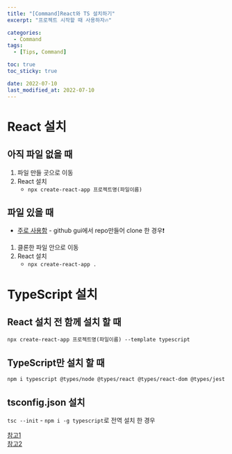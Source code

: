 ```yaml
---
title: "[Command]React와 TS 설치하기"
excerpt: "프로젝트 시작할 때 사용하자🔥"

categories:
  - Command
tags:
  - [Tips, Command]

toc: true
toc_sticky: true

date: 2022-07-10
last_modified_at: 2022-07-10
---
```


# React 설치

## 아직 파일 없을 때

1. 파일 만들 곳으로 이동
2. React 설치
   - `npx create-react-app 프로젝트명(파일이름)`

## 파일 있을 때

- <U>주로 사용함</U> - github gui에서 repo만들어 clone 한 경우❗️

1. 클론한 파일 안으로 이동
2. React 설치
   - `npx create-react-app .`

# TypeScript 설치

## React 설치 전 함께 설치 할 때

`npx create-react-app 프로젝트명(파일이름) --template typescript`

## TypeScript만 설치 할 때

`npm i typescript @types/node @types/react @types/react-dom @types/jest`

## tsconfig.json 설치

`tsc --init` - `npm i -g typescript`로 전역 설치 한 경우

[참고1](https://velog.io/@wonyuuu/TypeScript-React-%ED%94%84%EB%A1%9C%EC%A0%9D%ED%8A%B8%EC%97%90-TypeScript-%EC%A0%81%EC%9A%A9%ED%95%98%EA%B8%B0)<br>
[참고2](https://velog.io/@welloff_jj/React-%ED%94%84%EB%A1%9C%EC%A0%9D%ED%8A%B8-TypeScript%EB%A1%9C-%EC%84%A4%EC%A0%95%ED%95%98%EA%B8%B0-with-CRA-ESLint-Prettier-%EC%A0%81%EC%9A%A9)
